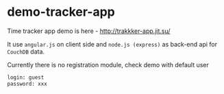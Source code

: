 demo-tracker-app
================

Time tracker app demo is here - http://trakkker-app.jit.su/

It use ``angular.js`` on client side and ``node.js (express)`` as back-end api for ``CouchDB`` data.

Currently there is no registration module, check demo with default user

```bash
login: guest
password: xxx
```
